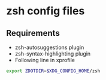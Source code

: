 # zsh config files

## Requirements

- zsh-autosuggestions plugin
- zsh-syntax-highlighting plugin
- Following line in xprofile
```bash
export ZDOTDIR=$XDG_CONFIG_HOME/zsh
```
